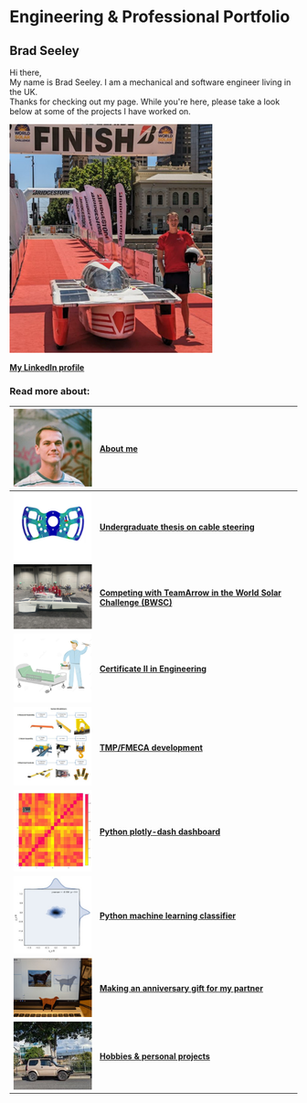 # Engineering & Professional Portfolio

## Brad Seeley


Hi there, <br>
My name is Brad Seeley. I am a mechanical and software engineer living in the UK. <br>
Thanks for checking out my page. While you're here, please take a look below at some of the projects I have worked on. 

[<img src="./imgs/medium/self-pic.jpeg" height="400">](./imgs/full/self-pic.jpeg)


**[My LinkedIn profile](https://www.linkedin.com/in/brad-seeley/)** <br>

### Read more about: 

|[<img src="./imgs/thumbnails/self-thumbnail.jpeg" width="200"/>][about-me]|[About me][about-me]|
|:----:|:----|
|[<img src="./imgs/thumbnails/thesis-thumbnail.jpeg" width="200"/>][thesis]	|**[Undergraduate thesis on cable steering][thesis]**		|
|[<img src="./imgs/thumbnails/BWSC-thumbnail.jpeg" width="200"/>][BWSC]		|**[Competing with TeamArrow in the World Solar Challenge (BWSC)][BWSC]**|
|[<img src="./imgs/thumbnails/traineeship-thumbnail.jpeg"  width="200"/>][traineeship]|**[Certificate II in Engineering][traineeship]**		|
|[<img src="./imgs/thumbnails/FMECA-thumbnail.jpeg" width="200"/>][TMP-FMECA]	|**[TMP/FMECA development][TMP-FMECA]**				|
|[<img src="./imgs/thumbnails/plotly-thumbnail.jpeg" width="200"/>][plotly]	|**[Python plotly-dash dashboard][plotly]**			|
|[<img src="./imgs/thumbnails/seaborn-thumbnail.jpeg" width="200"/>][sklearn]	|**[Python machine learning classifier][sklearn]**		|
|[<img src="./imgs/thumbnails/chloe-thumbnail.jpeg" width="200"/>][chloe-cutout]|**[Making an anniversary gift for my partner][chloe-cutout]**	|
|[<img src="./imgs/thumbnails/jimny-thumbnail.jpeg" width="200"/>][hobbies]	|**[Hobbies & personal projects][hobbies]**			|




<link href="./pages/style.css" type="text/css" rel="stylesheet">


[about-me]: ./pages/about-me "About me"
[thesis]: ./pages/thesis "My Honours thesis"
[BWSC]: ./pages/BWSC "Competing in the World Solar Challenge"
[traineeship]: ./pages/traineeship "Working as a Fitter"
[TMP-FMECA]: ./pages/TMP-FMECA "Building TMPs and FMECAs for operational and cost effectiveness"
[plotly]: ./pages/plotly "Building an interactive dashboard with Python"
[sklearn]: ./pages/sklearn "Using an ML Classifier to visualise machine drift"
[hobbies]: ./pages/hobbies "Personal projects and hobbies"
[chloe-cutout]: ./pages/chloe-cutout "Making a gift for my partner on our fifth anniversary"
